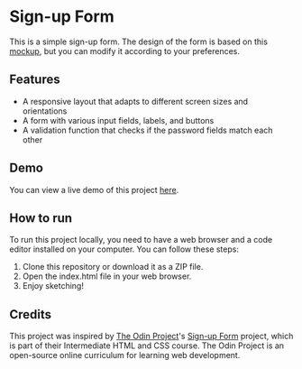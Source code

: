 # Sign-up Form

This is a simple sign-up form. The design of the form is based on this [mockup](https://cdn.statically.io/gh/TheOdinProject/curriculum/5f37d43908ef92499e95a9b90fc3cc291a95014c/html_css/project-sign-up-form/sign-up-form.png), but you can modify it according to your preferences.

## Features

- A responsive layout that adapts to different screen sizes and orientations
- A form with various input fields, labels, and buttons
- A validation function that checks if the password fields match each other

## Demo

You can view a live demo of this project [here](https://mo2hefny.github.io/odin-sign-up-form/).

## How to run

To run this project locally, you need to have a web browser and a code editor installed on your computer. You can follow these steps:

1. Clone this repository or download it as a ZIP file.
2. Open the index.html file in your web browser.
3. Enjoy sketching!

## Credits

This project was inspired by [The Odin Project](https://www.theodinproject.com/)'s [Sign-up Form](https://www.theodinproject.com/lessons/node-path-intermediate-html-and-css-sign-up-form) project, which is part of their Intermediate HTML and CSS course. The Odin Project is an open-source online curriculum for learning web development.